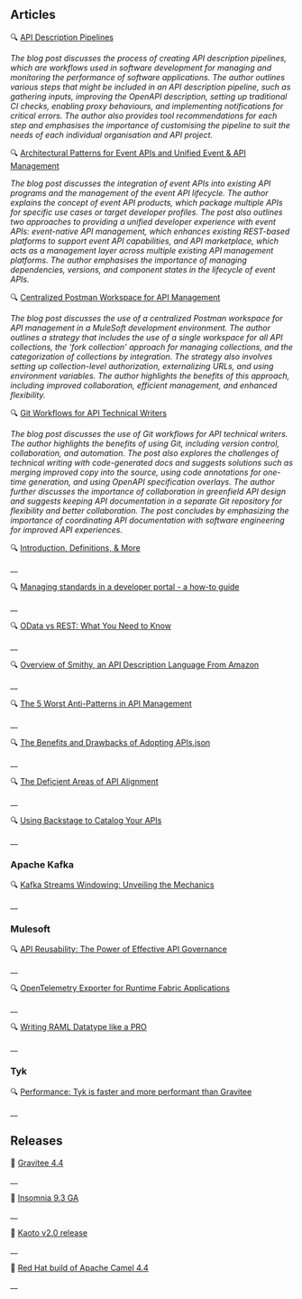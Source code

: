 ## Articles
🔍 [API Description Pipelines](https://lornajane.net/posts/2024/pipelines-api-descriptions)

_The blog post discusses the process of creating API description pipelines, which are workflows used in software development for managing and monitoring the performance of software applications. The author outlines various steps that might be included in an API description pipeline, such as gathering inputs, improving the OpenAPI description, setting up traditional CI checks, enabling proxy behaviours, and implementing notifications for critical errors. The author also provides tool recommendations for each step and emphasises the importance of customising the pipeline to suit the needs of each individual organisation and API project._

🔍 [Architectural Patterns for Event APIs and Unified Event & API Management](https://solace.com/blog/patterns-event-apis-unified-apim/)

_The blog post discusses the integration of event APIs into existing API programs and the management of the event API lifecycle. The author explains the concept of event API products, which package multiple APIs for specific use cases or target developer profiles. The post also outlines two approaches to providing a unified developer experience with event APIs: event-native API management, which enhances existing REST-based platforms to support event API capabilities, and API marketplace, which acts as a management layer across multiple existing API management platforms. The author emphasises the importance of managing dependencies, versions, and component states in the lifecycle of event APIs._

🔍 [Centralized Postman Workspace for API Management](https://medium.com/another-integration-blog/centralized-postman-workspace-for-api-management-7e1b12a90915)

_The blog post discusses the use of a centralized Postman workspace for API management in a MuleSoft development environment. The author outlines a strategy that includes the use of a single workspace for all API collections, the 'fork collection' approach for managing collections, and the categorization of collections by integration. The strategy also involves setting up collection-level authorization, externalizing URLs, and using environment variables. The author highlights the benefits of this approach, including improved collaboration, efficient management, and enhanced flexibility._

🔍 [Git Workflows for API Technical Writers](https://bump.sh/blog/git-workflows-for-api-technical-writers)

_The blog post discusses the use of Git workflows for API technical writers. The author highlights the benefits of using Git, including version control, collaboration, and automation. The post also explores the challenges of technical writing with code-generated docs and suggests solutions such as merging improved copy into the source, using code annotations for one-time generation, and using OpenAPI specification overlays. The author further discusses the importance of collaboration in greenfield API design and suggests keeping API documentation in a separate Git repository for flexibility and better collaboration. The post concludes by emphasizing the importance of coordinating API documentation with software engineering for improved API experiences._

🔍 [Introduction, Definitions, & More](https://spec.openapis.org/arazzo/latest.html)

__

🔍 [Managing standards in a developer portal - a how-to guide](https://www.getport.io/blog/managing-standards-in-a-developer-portal)

__

🔍 [OData vs REST: What You Need to Know](https://blog.dreamfactory.com/odata-vs-rest-what-you-need-to-know)

__

🔍 [Overview of Smithy, an API Description Language From Amazon](https://nordicapis.com/overview-of-smithy-an-api-description-language-from-amazon/)

__

🔍 [The 5 Worst Anti-Patterns in API Management](https://thenewstack.io/the-5-worst-anti-patterns-in-api-management/)

__

🔍 [The Benefits and Drawbacks of Adopting APIs.json](https://nordicapis.com/the-benefits-and-drawbacks-of-adopting-apis-json/)

__

🔍 [The Deficient Areas of API Alignment](http://apievangelist.com/2024/06/19/the-deficient-areas-of-api-alignment/)

__

🔍 [Using Backstage to Catalog Your APIs](https://nordicapis.com/using-backstage-to-catalog-your-apis/)

__

### Apache Kafka

🔍 [Kafka Streams Windowing: Unveiling the Mechanics](https://medium.com/@zdb.dashti/kafka-streams-windowing-unveiling-the-mechanics-5fad8c413b83)

__

### Mulesoft

🔍 [API Reusability: The Power of Effective API Governance](https://blogs.mulesoft.com/dev-guides/api-governance-and-api-reusability/)

__

🔍 [OpenTelemetry Exporter for Runtime Fabric Applications](https://blogs.mulesoft.com/news/opentelemetry-exporter-for-runtime-fabric/)

__

🔍 [Writing RAML Datatype like a PRO](https://medium.com/another-integration-blog/writing-raml-datatype-like-a-pro-0a741e6e36fd4)

__

### Tyk

🔍 [Performance: Tyk is faster and more performant than Gravitee](https://tyk.io/blog/tyk-vs-gravitee-performance/)

__

## Releases

🚀 [Gravitee 4.4](https://www.gravitee.io/blog/platform-update-gravitee-4.4)

__

🚀 [Insomnia 9.3 GA](https://konghq.com/blog/product-releases/insomnia-9-3-ga)

__

🚀 [Kaoto v2.0 release](https://camel.apache.org/blog/2024/06/kaoto-release-2.0.0/)

__

🚀 [Red Hat build of Apache Camel 4.4](https://developers.redhat.com/blog/2024/06/10/whats-new-red-hat-build-apache-camel-44)

__
